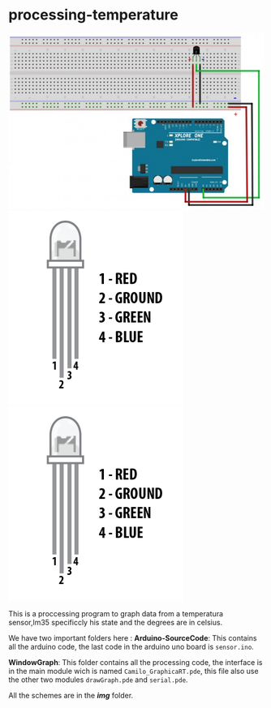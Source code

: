 # processing-temperature

![Basic Installation](img/scheme.jpg)
![Basic Installation](img/RGBPinOut.png)
![Basic Installation](img/RGBPinOut.png)

This is a proccessing program to graph data from a temperatura sensor,lm35 specificcly his state and the degrees are in celsius.

We have two important folders here : 
**Arduino-SourceCode**: This contains all the arduino code, the last code in the arduino uno board is  `sensor.ino`.

**WindowGraph**: This folder contains all the processing code, the interface is in the main module wich is named `Camilo_GraphicaRT.pde`, this file also use the other two modules `drawGraph.pde` and `serial.pde`.

All the schemes are in the **_img_** folder.




